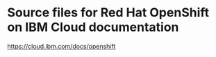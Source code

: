 



# Source files for Red Hat OpenShift on IBM Cloud documentation

https://cloud.ibm.com/docs/openshift





